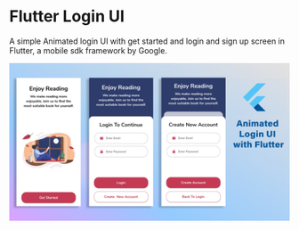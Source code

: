 # Flutter Login UI

A simple Animated login UI with get started and login and sign up screen in Flutter, a mobile sdk framework by Google.

![Image of app screens](https://github.com/shimynimi/Animated-login-UI-flutter/blob/master/assets/images/flutter-animated-login-ui.jpg)
